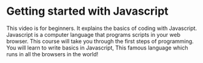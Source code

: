 # Getting started with Javascript 

This video is for beginners.
It explains the basics of coding with Javascript.
Javascript is a computer language that programs scripts in your web browser.
This course will take you through the first steps of programming.
You will learn to write basics in Javascript, 
This famous language which runs in all the browsers in the world!

 